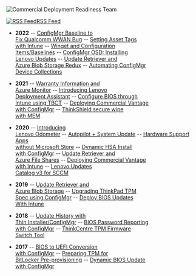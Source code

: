 ![Commercial Deployment Readiness Team](https://blog.lenovocdrt.com/img/logo.png)

[![RSS Feed](https://blog.lenovocdrt.com/img/feed-icon.png)RSS Feed](https://blog.lenovocdrt.com/feed.xml)

- **2022**
-- [ConfigMgr Baseline to <br> Fix Qualcomm WWAN Bug](2022/configmgr_ci_cb_qualcomm.md)
-- [Setting Asset Tags <br> with Intune](2022/intune_asset_tag.md)
-- [Winget and Configuration <br> Items/Baselines](2022/configmgr_ci_cb_winget.md)
-- [ConfigMgr OSD: Installing <br> Lenovo Updates](2022/configmgr_osd_updates.md)
-- [Update Retriever and <br> Azure Blob Storage Redux](2022/ur_az_blob_redux.md)
-- [Automating ConfigMgr <br> Device Collections](2022/configmgr_device_collections.md)

- **2021**
-- [Warranty Information and <br> Azure Monitor](2021/az_monitor_warranty.md)
-- [Introducing Lenovo <br> Deployment Assistant](2021/intro_lda.md)
-- [Configure BIOS through <br> Intune using TBCT](2021/intune_bios_settings.md)
-- [Deploying Commercial Vantage <br> with ConfigMgr](2021/cv_configmgr_deploy.md)
-- [ThinkShield secure wipe <br> with MEM](2021/thinkshield_secure_wipe.md)

- **2020**
-- [Introducing <br> Lenovo Odometer](2020/odometer.md)
-- [Autopilot + System Update](2020/ap_su.md)
-- [Hardware Support Apps <br> without Microsoft Store](2020/hsa-1.md)
-- [Dynamic HSA Install <br> with ConfigMgr](2020/dynamic_hsa.md)
-- [Update Retriever and <br> Azure File Shares](2020/ur_az_fs.md)
-- [Deploying Commercial Vantage <br> with Intune](2020/cv_intune_deploy.md)
-- [Lenovo Updates <br> Catalog v3 for SCCM](2020/lucv3.md)

- **2019**
-- [Update Retriever and <br> Azure Blob Storage](2019/ur_az_blob.md)
-- [Upgrading ThinkPad TPM <br> Spec using ConfigMgr](2019/tpm_upgrade.md)
-- [Deploy BIOS Updates <br> With Intune](2019/intune_bios_deploy.md)

- **2018**
-- [Update History with <br> Thin Installer/ConfigMgr](2018/ti_update_history_configmgr.md) 
-- [BIOS Password Reporting <br> with ConfigMgr](2018/bios_reporting.md)
-- [ThinkCentre TPM Firmware <br> Switch Tool](2018/tc_tpm_fwswitch_tool.md)

- **2017**
-- [BIOS to UEFI Conversion <br> with ConfigMgr](2017/bios_to_uefi.md)
-- [Preparing TPM for <br> BitLocker Pre-provisioning](2017/tpm_pre_provision.md)
-- [Dynamic BIOS Update <br> with ConfigMgr](2017/dynamic_bios_update.md)